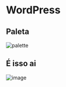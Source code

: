 # WordPress

<h2> Paleta </h2>

![palette](https://user-images.githubusercontent.com/101412705/188753237-ce1ac38d-91f4-4cc5-9bb8-1e98512dea5c.png)




<h2> É isso ai </h2>

![image](https://user-images.githubusercontent.com/101412705/188753225-9c5b1670-5c52-43ae-a893-979506c0215b.png)

